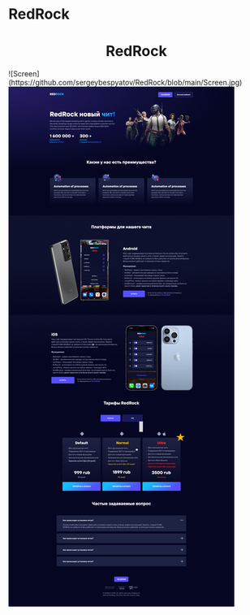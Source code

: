 # RedRock
<h1 align="center">RedRock</h1>
![Screen](https://github.com/sergeybespyatov/RedRock/blob/main/Screen.jpg)
<img src="https://github.com/sergeybespyatov/RedRock/blob/main/Screen.jpg">
